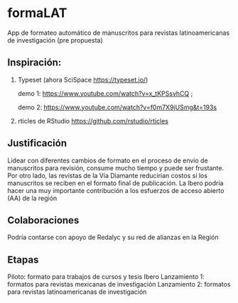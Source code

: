 # formaLAT
App de formateo automático de manuscritos para revistas latinoamericanas de investigación
(pre propuesta)
## Inspiración: 
1) Typeset (ahora SciSpace  https://typeset.io/)

   demo 1: https://www.youtube.com/watch?v=x_tKPSsvhCQ ;

   demo 2: https://www.youtube.com/watch?v=f0m7X9jUSmg&t=193s

2) rticles de RStudio
https://github.com/rstudio/rticles

## Justificación
Lidear con diferentes cambios de formato en el proceso de envío de manuscritos para revisión, consume mucho tiempo y puede ser frustante.
Por otro lado, las revistas de la Vía Diamante reducirían costos si los manuscritos se reciben en el formato final de publicación.
La Ibero podría hacer una muy importante contribución a los esfuerzos de acceso abierto (AA) de la región

## Colaboraciones
Podría contarse con apoyo de Redalyc y su red de alianzas en la Región

## Etapas
Piloto: formato para trabajos de cursos y tesis Ibero
Lanzamiento 1: formatos para revistas mexicanas de investigación
Lanzamiento 2: formatos para revistas latinoamericanas de investigación
